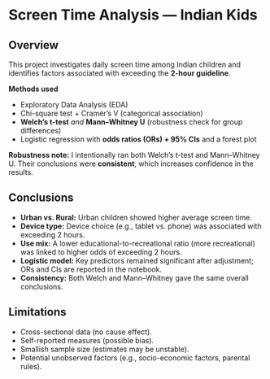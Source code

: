 # Screen Time Analysis — Indian Kids

## Overview
This project investigates daily screen time among Indian children and identifies factors associated with exceeding the **2-hour guideline**.

**Methods used**
- Exploratory Data Analysis (EDA)
- Chi-square test + Cramér’s V (categorical association)
- **Welch’s t-test** *and* **Mann–Whitney U** (robustness check for group differences)
- Logistic regression with **odds ratios (ORs) + 95% CIs** and a forest plot

**Robustness note:** I intentionally ran both Welch’s t-test and Mann–Whitney U. Their conclusions were **consistent**, which increases confidence in the results.


## Conclusions
- **Urban vs. Rural:** Urban children showed higher average screen time.
- **Device type:** Device choice (e.g., tablet vs. phone) was associated with exceeding 2 hours.
- **Use mix:** A lower educational-to-recreational ratio (more recreational) was linked to higher odds of exceeding 2 hours.
- **Logistic model:** Key predictors remained significant after adjustment; ORs and CIs are reported in the notebook.
- **Consistency:** Both Welch and Mann–Whitney gave the same overall conclusions.


## Limitations
- Cross-sectional data (no cause effect).
- Self-reported measures (possible bias).
- Smallish sample size (estimates may be unstable).
- Potential unobserved factors (e.g., socio-economic factors, parental rules).

